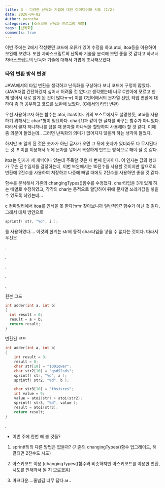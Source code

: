 ```yaml
---
title: 3 - 다양한 난독화 기법에 대한 아이디어와 시도 (2/2)
date: 2020-04-02
Author: yarncha
categories: [소스코드 난독화 프로그램 개발]
tags: [난독화]
comments: true
---
```


이번 주에는 2에서 작성했던 코드에 오류가 있어 수정을 하고 atoi, itoa등을 이용하여 보완해 보았다. 또한 자바스크립트의 난독화 기술을 분석해 보면 좋을 것 같다고 하셔서 자바스크립트의 난독화 기술에 대해서 가볍게 조사해보았다.

### 타입 변환 방식 변경

JAVA에서의 타입 변환을 생각하고 난독화를 구상하다 보니 코드에 구멍이 많았다. (JAVA처럼 간단하겠지 싶어서 어려울 것 없다고 생각했는데 너무 C언어에 모르고 한 게 많아서 새로 알게 된 것이 많다ㅠㅠ) 이를 C언어에서의 문자열 선언, 타입 변환에 대하여 좀 더 공부하고 코드를 보완해 보았다. ([C에서의 타입 변환](https://yam-cha.tistory.com/50))

우선 사용하고자 하는 함수는 atoi, itoa이다. 위의 포스트에서도 설명했듯, atoi를 사용하기 위해서는 char*형이 필요하다. char[1]과 같이 한 글자를 바꾸는 함수가 아니었다. 따라서 글자 하나하나를 담을 때 문자열 하나씩을 할당하여 사용해야 할 것 같다. 이때 좀 의문이 들었는데.. 그러면 난독화의 의미가 없어지지 않을까 하는 생각이 들었다.

하지만 또 알게 된 것은 숫자가 아닌 글자가 오면 그 뒤에 숫자가 있더라도 다 무시된다는 것..!! 이를 이용해서 뒤에 문자를 넣어서 복잡하게 만드는 방식으로 해야 될 것 같다.

itoa는 인자가 세 개씩이나 있는데 주목할 것은 세 번째 인자이다. 이 인자는 값의 형태가 무슨 진수일지를 결정하는데, 이번 보완에서는 10진수를 사용할 것이지만 앞으로의 변환에 2진수를 사용하여 저장하고 나중에 빼낼 때에도 2진수를 사용하면 좋을 것 같다.

함수를 분석해서 기존의 changingTypes()함수를 수정했다. char타입을 3개 있게 하는 배열로 수정하였고, 각각의 char는 동적으로 할당하여 뒤에 문자열 쓰레기값을 넣을 수 있도록 하였는데...

c 컴파일러에서 itoa를 인식을 못 한다!ㅠㅠ 찾아보니까 일반적인? 함수가 아닌 것 같다. 그래서 대체 방안으로
```c
sprintf( str, "%d", i );
```
를 사용하였다.... 이것의 한계는 str에 동적 char타입을 넣을 수 없다는 것이다. 따라서 우선은

.

.


.

.

.

원본 코드
```c
int adder(int a, int b)
{
  int result = 0;
  result = a + b;
  return result;
}
```
변환된 코드
```c
int adder(int a, int b)
{
	int result = 0;
	result = 0;
	char str[10] = "1001qwer";
	char str2[10] = "qsd92sds";
	sprintf( str, "%d", a );
	sprintf( str2, "%d", b );

	char str3[10] = "thsisres";
	int value = 9;
	value = atoi(str) + atoi(str2);
	sprintf( str3, "%d", value );
	result = atoi(str3);
	return result;
}
```


.


+ 이번 주에 한번 해 볼 것들?

1. sprintf외의 다른 방법은 없을까? (기존의 changingTypes()함수 업그레이드, 해결되면 2진수도 시도)

2. 아스키코드 이용 (changingTypes()함수와 비슷하지만 아스키코드를 이용한 변환, 시도를 안해봐서 될 지 모르겠음)

3. 마크다운....줄넘김 너무 답다.ㅂ..
